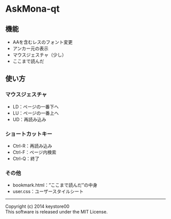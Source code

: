 AskMona-qt
===============
機能
---------------
* AAを含むレスのフォント変更
* アンカー元の表示
* マウスジェスチャ（少し）
* ここまで読んだ

使い方
---------------

### マウスジェスチャ
* LD：ページの一番下へ
* LU：ページの一番上へ
* UD：再読み込み

### ショートカットキー
* Ctrl-R：再読み込み
* Ctrl-F：ページ内検索
* Ctrl-Q：終了

### その他
* bookmark.html：”ここまで読んだ”の中身
* user.css：ユーザースタイルシート

- - -
Copyright (c) 2014 keystore00  
This software is released under the MIT License.
